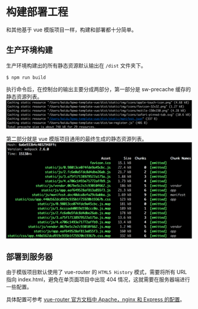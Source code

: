 # 构建部署工程

和其他基于 vue 模版项目一样，构建和部署都十分简单。

## 生产环境构建

生产环境构建出的所有静态资源默认输出在 `/dist` 文件夹下。

```npm
$ npm run build
```

执行命令后，在控制台的输出主要分成两部分，第一部分是 sw-precache 缓存的静态资源列表。
![sw-precache 缓存的静态资源列表](./images/build-output-sw.png)

第二部分就是 vue 模版项目通用的最终生成的静态资源列表。
![构建的静态资源列表](./images/build-output-assets.png)

## 部署到服务器

由于模版项目默认使用了 vue-router 的 `HTML5 History` 模式，需要将所有 URL 指向 index.html，避免在单页面项目中出现 404 情况，这就需要在服务器端进行一些配置。

具体配置可参考 [vue-router 官方文档中 Apache，nginx 和 Express 的配置](https://router.vuejs.org/en/essentials/history-mode.html)。
